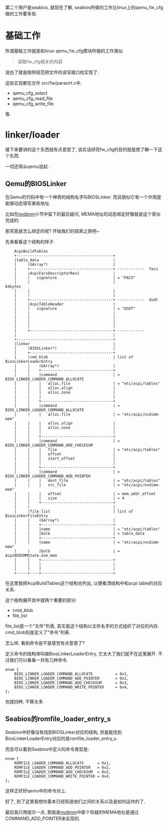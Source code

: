 第二个用户是seabios, 就现在了解, seabios所做的工作比linux上的qemu_fw_cfg做的工作要多些. 

# 基础工作

所谓基础工作就是和linux qemu_fw_cfg模块所做的工作类似

> 读取fw_cfg相关的内容

说白了就是按照规范把文件的读写接口给实现了. 

这些实现都在文件 src/fw/paravirt.c中. 

  * qemu_cfg_select
  * qemu_cfg_read_file
  * qemu_cfg_write_file

等. 

# linker/loader

接下来要讲的这个东西就有点意思了, 说实话研究fw_cfg的目的就是想了解一下这个东西. 

一切还得从qemu说起. 

## Qemu的BIOSLinker

在Qemu的代码中有一个神奇的结构名字叫BIOSLinker. 而且貌似它有一个作用是能够动态填写某些地址. 

比如在[nvdimm][1]小节中留下的最后疑问, MEMA地址的动态绑定好像就是这个家伙完成的. 

那究竟是怎么绑定的呢?  开始我们的探索之旅吧~

先来看看这个结构的样子. 

```
    AcpiBuildTables
    +-------------------------------------------+
    |table_data                                 |
    |     (GArray*)                             |
    |     +-------------------------------------+ ------------  facs
    |     |AcpiFacsDescriptorRev1               |
    |     |   signature                         | = "FACS"
    |     |                                     |               64bytes
    |     |                                     |
    |     |                                     |
    |     +-------------------------------------+ ------------  dsdt
    |     |AcpiTableHeader                      |
    |     |   signature                         | = "DSDT"
    |     |                                     |
    |     |                                     |
    |     |                                     |
    |     |                                     |
    |     +-------------------------------------+ ------------  
    |                                           |
    +-------------------------------------------+
    |linker                                     |
    |     (BIOSLinker*)                         |
    |     +-------------------------------------+
    |     |cmd_blob                             | list of BiosLinkerLoaderEntry
    |     |    (GArray*)                        |
    |     |    +--------------------------------+
    |     |    |command                         | = BIOS_LINKER_LOADER_COMMAND_ALLOCATE
    |     |    |   alloc.file                   | = "etc/acpi/tables"
    |     |    |   alloc.align                  |
    |     |    |   alloc.zone                   |
    |     |    |                                |
    |     |    +--------------------------------+
    |     |    |command                         | = BIOS_LINKER_LOADER_COMMAND_ALLOCATE
    |     |    |   alloc.file                   | = "etc/acpi/nvdimm-mem"
    |     |    |   alloc.align                  |
    |     |    |   alloc.zone                   |
    |     |    |                                |
    |     |    +--------------------------------+
    |     |    |command                         | = BIOS_LINKER_LOADER_COMMAND_ADD_CHECKSUM
    |     |    |   file                         | = "etc/acpi/tables"
    |     |    |   offset                       |
    |     |    |   start_offset                 |
    |     |    |                                |
    |     |    +--------------------------------+
    |     |    |command                         | = BIOS_LINKER_LOADER_COMMAND_ADD_POINTER
    |     |    |   dest_file                    | = "etc/acpi/tables"
    |     |    |   src_file                     | = "etc/acpi/nvdimm-mem"
    |     |    |   offset                       | = mem_addr_offset
    |     |    |   size                         | = 4
    |     |    +--------------------------------+
    |     |                                     |
    |     |file_list                            | list of BiosLinkerFileEntry
    |     |    (GArray*)                        |
    |     |    +--------------------------------+
    |     |    |name                            | = "etc/acpi/tables"
    |     |    |bolb                            | = table_data
    |     |    +--------------------------------+
    |     |    |name                            | = "etc/acpi/nvdimm-mem"
    |     |    |bolb                            | = AcpiNVDIMMState.dsm_mem
    |     |    +--------------------------------+
    |     |    |                                |
    |     |    |                                |
    +-----+----+--------------------------------+
```

在这里我把AcpiBuildTables这个结构也列出, 以便看清结构中和acpi table的对应关系. 

这个结构展开其中就两个重要的部分: 

  * cmd_blob
  * file_list

file_list是一个"文件"列表, 其实是这个结构以文件名字的方式组织了对应的内存. 
cmd_blob则是定义了"命令"列表. 

怎么样, 看到命令是不是感觉有点意思了? 

定义命令的结构体叫做BiosLinkerLoaderEntry, 它太大了我们就不在这里展开. 不过我们可以看看一共有几种命令. 

```
enum {
    BIOS_LINKER_LOADER_COMMAND_ALLOCATE          = 0x1,
    BIOS_LINKER_LOADER_COMMAND_ADD_POINTER       = 0x2,
    BIOS_LINKER_LOADER_COMMAND_ADD_CHECKSUM      = 0x3,
    BIOS_LINKER_LOADER_COMMAND_WRITE_POINTER     = 0x4,
};
```

也就四种, 不算太多. 

## Seabios的romfile_loader_entry_s

Seabios中好像没有找到BIOSLinker对应的结构, 但是能找到BiosLinkerLoaderEntry对应的是romfile_loader_entry_s. 

而且可以看到Seabios中定义的命令类型是: 

```
enum {
    ROMFILE_LOADER_COMMAND_ALLOCATE      = 0x1,
    ROMFILE_LOADER_COMMAND_ADD_POINTER   = 0x2,
    ROMFILE_LOADER_COMMAND_ADD_CHECKSUM  = 0x3,
    ROMFILE_LOADER_COMMAND_WRITE_POINTER = 0x4,
};
```

这样正好好qemu中的命令对上. 

好了, 到了这里我想你基本已经知道他们之间的关系以及是如何运作的了. 

最后我只用提示一点, 那就是[nvdimm][1]中那个存疑的MEMA地址是通过COMMAND_ADD_POINTER来实现的. 

[1]: /device_model/pc_dimm/05-nvdimm.md
